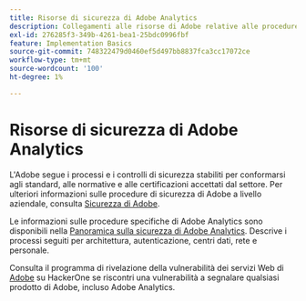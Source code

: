 ```yaml
---
title: Risorse di sicurezza di Adobe Analytics
description: Collegamenti alle risorse di Adobe relative alle procedure di sicurezza e ai piani di ripristino.
exl-id: 276285f3-349b-4261-bea1-25bdc0996fbf
feature: Implementation Basics
source-git-commit: 748322479d0460ef5d497bb8837fca3cc17072ce
workflow-type: tm+mt
source-wordcount: '100'
ht-degree: 1%

---
```


# Risorse di sicurezza di Adobe Analytics

L&#39;Adobe segue i processi e i controlli di sicurezza stabiliti per conformarsi agli standard, alle normative e alle certificazioni accettati dal settore. Per ulteriori informazioni sulle procedure di sicurezza di Adobe a livello aziendale, consulta [Sicurezza di Adobe](https://www.adobe.com/trust/security.html).

Le informazioni sulle procedure specifiche di Adobe Analytics sono disponibili nella [Panoramica sulla sicurezza di Adobe Analytics](https://www.adobe.com/content/dam/cc/en/trust-center/ungated/whitepapers/experience-cloud/adb-analytics-security-wp.pdf). Descrive i processi seguiti per architettura, autenticazione, centri dati, rete e personale.

Consulta il programma di rivelazione della vulnerabilità dei servizi Web di [Adobe](https://hackerone.com/adobe) su HackerOne se riscontri una vulnerabilità a segnalare qualsiasi prodotto di Adobe, incluso Adobe Analytics.
